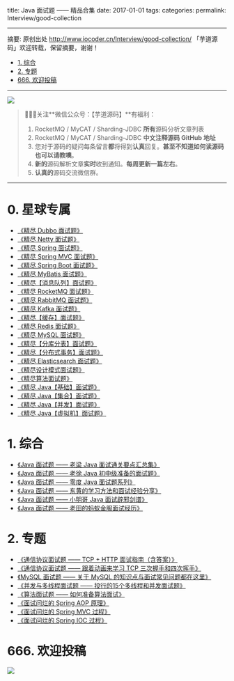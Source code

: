 title: Java 面试题 —— 精品合集
date: 2017-01-01
tags:
categories:
permalink: Interview/good-collection

-------

摘要: 原创出处 http://www.iocoder.cn/Interview/good-collection/ 「芋道源码」欢迎转载，保留摘要，谢谢！

- [1. 综合](http://www.iocoder.cn/Interview/good-collection/)
- [2. 专题](http://www.iocoder.cn/Interview/good-collection/)
- [666. 欢迎投稿](http://www.iocoder.cn/Interview/good-collection/)

-------

![](http://www.iocoder.cn/images/common/wechat_mp_2017_07_31.jpg)

> 🙂🙂🙂关注**微信公众号：【芋道源码】**有福利：
> 1. RocketMQ / MyCAT / Sharding-JDBC **所有**源码分析文章列表
> 2. RocketMQ / MyCAT / Sharding-JDBC **中文注释源码 GitHub 地址**
> 3. 您对于源码的疑问每条留言**都**将得到**认真**回复。**甚至不知道如何读源码也可以请教噢**。
> 4. **新的**源码解析文章**实时**收到通知。**每周更新一篇左右**。
> 5. **认真的**源码交流微信群。

-------

# 0. 星球专属

* [《精尽 Dubbo 面试题》](https://t.zsxq.com/NFuv3jq)
* [《精尽 Netty 面试题》](https://t.zsxq.com/NFuv3jq)
* [《精尽 Spring 面试题》](https://t.zsxq.com/NFuv3jq)
* [《精尽 Spring MVC 面试题》](https://t.zsxq.com/NFuv3jq)
* [《精尽 Spring Boot 面试题》](https://t.zsxq.com/NFuv3jq)
* [《精尽 MyBatis 面试题》](https://t.zsxq.com/NFuv3jq)
* [《精尽【消息队列】面试题》](https://t.zsxq.com/NFuv3jq)
* [《精尽 RocketMQ 面试题》](https://t.zsxq.com/NFuv3jq)
* [《精尽 RabbitMQ 面试题》](https://t.zsxq.com/NFuv3jq)
* [《精尽 Kafka 面试题》](https://t.zsxq.com/NFuv3jq)
* [《精尽【缓存】面试题》](https://t.zsxq.com/NFuv3jq)
* [《精尽 Redis 面试题》](https://t.zsxq.com/NFuv3jq)
* [《精尽 MySQL 面试题》](https://t.zsxq.com/NFuv3jq)
* [《精尽【分库分表】面试题》](https://t.zsxq.com/NFuv3jq)
* [《精尽【分布式事务】面试题》](https://t.zsxq.com/NFuv3jq)
* [《精尽 Elasticsearch 面试题》](https://t.zsxq.com/NFuv3jq)
* [《精尽设计模式面试题》](https://t.zsxq.com/NFuv3jq)
* [《精尽算法面试题》](https://t.zsxq.com/NFuv3jq)
* [《精尽 Java【基础】面试题》](https://t.zsxq.com/NFuv3jq)
* [《精尽 Java【集合】面试题》](https://t.zsxq.com/NFuv3jq)
* [《精尽 Java【并发】面试题》](https://t.zsxq.com/NFuv3jq)
* [《精尽 Java【虚拟机】面试题》](https://t.zsxq.com/NFuv3jq)

# 1. 综合

* [《Java 面试题 —— 老梁 Java 面试通关要点汇总集》](http://www.iocoder.cn/Interview/laoliang)
* [《Java 面试题 —— 老徐 Java 初中级准备的面试题》](http://www.iocoder.cn/Interview/laoxu)
* [《Java 面试题 —— 零度 Java 面试题系列》](http://www.iocoder.cn/Interview/lingdu)
* [《Java 面试题 —— 东黄的学习方法和面试经验分享》](http://www.iocoder.cn/Interview/donghuang)
* [《Java 面试题 —— 小明哥 Java 面试辟邪剑谱》](http://www.iocoder.cn/Interview/sike)
* [《Java 面试题 —— 老田的蚂蚁金服面试经历》](http://www.iocoder.cn/Interview/zhisheng/mayijinfu)

# 2. 专题

* [《通信协议面试题 —— TCP + HTTP 面试指南（含答案）》](http://www.iocoder.cn/Interview/net-1)
* [《通信协议面试题 —— 跟着动画来学习 TCP 三次握手和四次挥手》](http://www.iocoder.cn/Interview/Follow-the-animation-to-learn-TCP-three-handshakes-and-four-waves)
* [《MySQL 面试题 —— 关于 MySQL 的知识点与面试常见问题都在这里》](http://www.iocoder.cn/Interview/MySQL-01)
* [《并发与多线程面试题 —— 投行的15个多线程和并发面试题》](http://www.iocoder.cn/Interview/JUC-01)
* [《算法面试题 —— 如何准备算法面试》](http://www.iocoder.cn/Interview/algorithm-01)
* [《面试问烂的 Spring AOP 原理》](http://www.iocoder.cn/Fight/Interview-poorly-asked-Spring-AOP-principles)
* [《面试问烂的 Spring MVC 过程》](http://www.iocoder.cn/Fight/Interview-poorly-asked-SpringMVC-process)
* [《面试问烂的 Spring IOC 过程》](http://www.iocoder.cn/Fight/Interview-poorly-asked-Spring-IOC-process-1)

# 666. 欢迎投稿

![](http://www.iocoder.cn/images/common/zsxq/01.png)